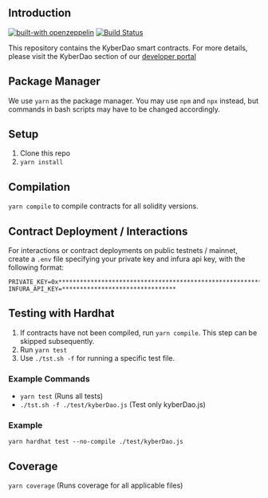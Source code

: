 ## Introduction
[![built-with openzeppelin](https://img.shields.io/badge/built%20with-OpenZeppelin-3677FF)](https://docs.openzeppelin.com/)
[![Build Status](https://api.travis-ci.com/KyberNetwork/kyber_dao_sc.svg?branch=master&status=passed)](https://travis-ci.com/github/KyberNetwork/kyber_dao_sc)

This repository contains the KyberDao smart contracts.
For more details, please visit the KyberDao section of our [developer portal](https://developer.kyber.network/docs/API_ABI-KyberDao/)

## Package Manager
We use `yarn` as the package manager. You may use `npm` and `npx` instead, but commands in bash scripts may have to be changed accordingly.

## Setup
1. Clone this repo
2. `yarn install`

## Compilation
`yarn compile` to compile contracts for all solidity versions.

## Contract Deployment / Interactions

For interactions or contract deployments on public testnets / mainnet, create a `.env` file specifying your private key and infura api key, with the following format:

```
PRIVATE_KEY=0x****************************************************************
INFURA_API_KEY=********************************
```

## Testing with Hardhat
1. If contracts have not been compiled, run `yarn compile`. This step can be skipped subsequently.
2. Run `yarn test`
3. Use `./tst.sh -f` for running a specific test file.

### Example Commands
- `yarn test` (Runs all tests)
- `./tst.sh -f ./test/kyberDao.js` (Test only kyberDao.js)

### Example
`yarn hardhat test --no-compile ./test/kyberDao.js`

## Coverage
`yarn coverage` (Runs coverage for all applicable files)
